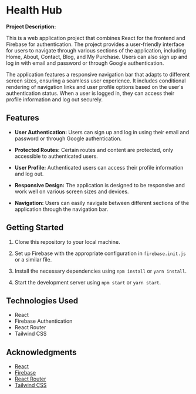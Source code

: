 # Health Hub

**Project Description:**

This is a web application project that combines React for the frontend and Firebase for authentication. The project provides a user-friendly interface for users to navigate through various sections of the application, including Home, About, Contact, Blog, and My Purchase. Users can also sign up and log in with email and password or through Google authentication.

The application features a responsive navigation bar that adapts to different screen sizes, ensuring a seamless user experience. It includes conditional rendering of navigation links and user profile options based on the user's authentication status. When a user is logged in, they can access their profile information and log out securely.

## Features

- **User Authentication:** Users can sign up and log in using their email and password or through Google authentication.

- **Protected Routes:** Certain routes and content are protected, only accessible to authenticated users.

- **User Profile:** Authenticated users can access their profile information and log out.

- **Responsive Design:** The application is designed to be responsive and work well on various screen sizes and devices.

- **Navigation:** Users can easily navigate between different sections of the application through the navigation bar.

## Getting Started

1. Clone this repository to your local machine.

2. Set up Firebase with the appropriate configuration in `firebase.init.js` or a similar file.

3. Install the necessary dependencies using `npm install` or `yarn install`.

4. Start the development server using `npm start` or `yarn start`.

## Technologies Used

- React
- Firebase Authentication
- React Router
- Tailwind CSS

## Acknowledgments

- [React](https://reactjs.org/)
- [Firebase](https://firebase.google.com/)
- [React Router](https://reactrouter.com/)
- [Tailwind CSS](https://tailwindcss.com/)
